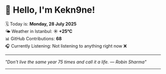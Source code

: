 # 👋 Hello, I'm Kekn9ne!

🗓️ Today is: **Monday, 28 July 2025**  
🌤️ Weather in Istanbul: **☀️   +25°C**  
📊 GitHub Contributions: **68**  
🎧 Currently Listening: Not listening to anything right now ❌

---

_"Don't live the same year 75 times and call it a life. — *Robin Sharma*"_

---
